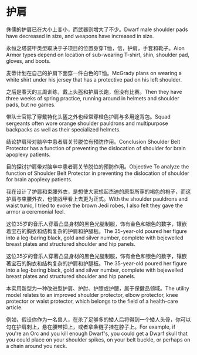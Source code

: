 # 护肩

<p><span class="chinese">侏儒的护肩已在大小上变小，而武器则增大了不少。</span><span class="english">Dwarf male shoulder pads have decreased in size, and weapons have increased in size.</span></p>

<p><span class="chinese">永恒之塔装甲类型取决于子项目的位置身穿T恤，信，护肩，手套和靴子。</span><span class="english">Aion Armor types depend on location of sub-wearing T-shirt, shin, shoulder pad, gloves, and boots.</span></p>

<p><span class="chinese">麦蒂计划在自己的护肩下面穿一件白色的T恤。</span><span class="english">McGrady plans on wearing a white shirt under his jersey that has a protective pad on his left shoulder.</span></p>

<p><span class="chinese">之后是春天的三周训练，戴上头盔和护肩长跑，但没有比赛。</span><span class="english">Then they have three weeks of spring practice, running around in helmets and shoulder pads, but no games.</span></p>

<p><span class="chinese">带队士官除了穿戴特化头盔之外也经常穿橙色护肩与多用途背包。</span><span class="english">Squad sergeants often wore orange shoulder pauldrons and multipurpose backpacks as well as their specialized helmets.</span></p>

<p><span class="chinese">结论护肩带对脑卒中患者肩关节脱位有预防作用。</span><span class="english">Conclusion Shoulder Belt Protector has a function of preventing the dislocation of shoulder for brain apoplexy patients.</span></p>

<p><span class="chinese">目的探讨护肩带对脑卒中患者肩关节脱位的预防作用。</span><span class="english">Objective To analyze the function of Shoulder Belt Protector in preventing the dislocation of shoulder for brain apoplexy patients.</span></p>

<p><span class="chinese">我在设计了护肩和束腰外衣，是想使大家想起杰迪的原型所穿的褐色的袍子，而这护肩与束腰外衣，也使战甲看上去更为正式。</span><span class="english">With the shoulder pauldrons and waist tunic, I tried to evoke the brown Jedi robes, I also felt they gave the armor a ceremonial feel.</span></p>

<p><span class="chinese">这位35岁的音乐人穿着凸显身材的黑色光腿制服，饰有金色和银色的数字，镶嵌着宝石的胸衣和结构复杂的护肩和护腿板。</span><span class="english">The 35-year-old poured her figure into a leg-baring black, gold and silver number, complete with bejewelled breast plates and structured shoulder and hip panels.</span></p>

<p><span class="chinese">这位35岁的音乐人穿著凸显身材的黑色光腿制服，饰有金色和银色的数字，镶嵌著宝石的胸衣和结构复杂的护肩和护腿板。</span><span class="english">The 35-year-old poured her figure into a leg-baring black, gold and silver number, complete with bejewelled breast plates and structured shoulder and hip panels.</span></p>

<p><span class="chinese">本实用新型为一种改进型护肩、护肘、护膝或护腰，属于保健品领域。</span><span class="english">The utility model relates to an improved shoulder protector, elbow protector, knee protector or waist protector, which belongs to the field of a health-care article.</span></p>

<p><span class="chinese">例如，假设你作为一名兽人，在杀了足够多的矮人后将得到一个矮人头骨，你可以勾在护肩刺上，悬在腰带扣上，或者拿条链子挂在脖子上。</span><span class="english">For example, if you're an Orc and you kill enough Dwarf's, you could get a Dwarf skull that you could place on your shoulder spikes, on your belt buckle, or perhaps on a chain around you neck.</span></p>

